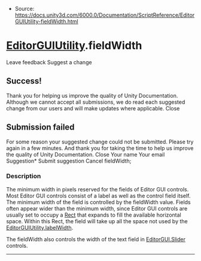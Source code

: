 * Source: https://docs.unity3d.com/6000.0/Documentation/ScriptReference/EditorGUIUtility-fieldWidth.html

#  [EditorGUIUtility](https://docs.unity3d.com/6000.0/Documentation/ScriptReference/EditorGUIUtility.html).fieldWidth
Leave feedback
Suggest a change
## Success!
Thank you for helping us improve the quality of Unity Documentation. Although we cannot accept all submissions, we do read each suggested change from our users and will make updates where applicable.
Close
## Submission failed
For some reason your suggested change could not be submitted. Please <a>try again</a> in a few minutes. And thank you for taking the time to help us improve the quality of Unity Documentation.
Close
Your name Your email Suggestion* Submit suggestion
Cancel
fieldWidth; 
### Description
The minimum width in pixels reserved for the fields of Editor GUI controls.
Most Editor GUI controls consist of a label as well as the control field itself. The minimum width of the field is controlled by the fieldWidth value. Fields often appear wider than the minimum width, since Editor GUI controls are usually set to occupy a [Rect](https://docs.unity3d.com/6000.0/Documentation/ScriptReference/Rect.html) that expands to fill the available horizontal space. Within this Rect, the field will take up all the space not used by the [EditorGUIUtility.labelWidth](https://docs.unity3d.com/6000.0/Documentation/ScriptReference/EditorGUIUtility-labelWidth.html).  
  
The fieldWidth also controls the width of the text field in [EditorGUI.Slider](https://docs.unity3d.com/6000.0/Documentation/ScriptReference/EditorGUI.Slider.html) controls.
* * *
